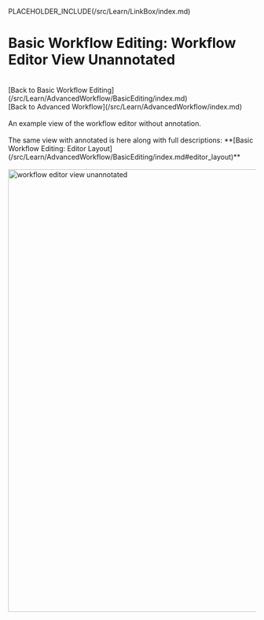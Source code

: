 PLACEHOLDER_INCLUDE(/src/Learn/LinkBox/index.md)

# Basic Workflow Editing: Workflow Editor View Unannotated

<br />
[Back to Basic Workflow Editing](/src/Learn/AdvancedWorkflow/BasicEditing/index.md)
<br />
[Back to Advanced Workflow](/src/Learn/AdvancedWorkflow/index.md)

<br />
<br />
An example view of the workflow editor without annotation. 
<br />
<br />
The same view with annotated is here along with full descriptions: **[Basic Workflow Editing: Editor Layout](/src/Learn/AdvancedWorkflow/BasicEditing/index.md#editor_layout)**
<br />
<br />
<img src="/src/Images/Learn/workflow_editor_overview_plain.png" alt="workflow editor view unannotated" width="900" />
<br />
<br />
<br />
